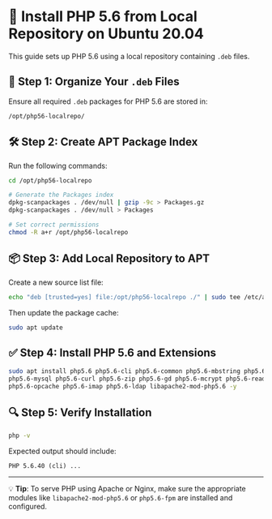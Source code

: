
# 🐘 Install PHP 5.6 from Local Repository on Ubuntu 20.04

This guide sets up PHP 5.6 using a local repository containing `.deb` files.

## 📁 Step 1: Organize Your `.deb` Files

Ensure all required `.deb` packages for PHP 5.6 are stored in:

```
/opt/php56-localrepo/
```

## 🛠️ Step 2: Create APT Package Index

Run the following commands:

```bash
cd /opt/php56-localrepo

# Generate the Packages index
dpkg-scanpackages . /dev/null | gzip -9c > Packages.gz
dpkg-scanpackages . /dev/null > Packages

# Set correct permissions
chmod -R a+r /opt/php56-localrepo
```

## 📦 Step 3: Add Local Repository to APT

Create a new source list file:

```bash
echo "deb [trusted=yes] file:/opt/php56-localrepo ./" | sudo tee /etc/apt/sources.list.d/php56-localrepo.list
```

Then update the package cache:

```bash
sudo apt update
```

## ✅ Step 4: Install PHP 5.6 and Extensions

```bash
sudo apt install php5.6 php5.6-cli php5.6-common php5.6-mbstring php5.6-xml \
php5.6-mysql php5.6-curl php5.6-zip php5.6-gd php5.6-mcrypt php5.6-readline \
php5.6-opcache php5.6-imap php5.6-ldap libapache2-mod-php5.6 -y
```

## 🔍 Step 5: Verify Installation

```bash
php -v
```

Expected output should include:

```
PHP 5.6.40 (cli) ...
```

---

💡 **Tip**: To serve PHP using Apache or Nginx, make sure the appropriate modules like `libapache2-mod-php5.6` or `php5.6-fpm` are installed and configured.
